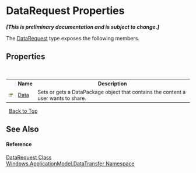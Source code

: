 # DataRequest Properties
 _**\[This is preliminary documentation and is subject to change.\]**_

The <a href="T_Windows_ApplicationModel_DataTransfer_DataRequest">DataRequest</a> type exposes the following members.


## Properties
&nbsp;<table><tr><th></th><th>Name</th><th>Description</th></tr><tr><td>![Public property](media/pubproperty.gif "Public property")</td><td><a href="P_Windows_ApplicationModel_DataTransfer_DataRequest_Data">Data</a></td><td>
Sets or gets a DataPackage object that contains the content a user wants to share.</td></tr></table>&nbsp;
<a href="#datarequest-properties">Back to Top</a>

## See Also


#### Reference
<a href="T_Windows_ApplicationModel_DataTransfer_DataRequest">DataRequest Class</a><br /><a href="N_Windows_ApplicationModel_DataTransfer">Windows.ApplicationModel.DataTransfer Namespace</a><br />